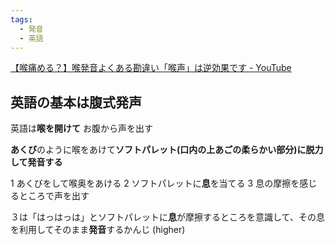 ```yaml
---
tags:
  - 発音
  - 英語
---
```

[【喉痛める？】喉発音よくある勘違い「喉声」は逆効果です - YouTube](https://www.youtube.com/watch?v=Q_gJHb_tf8A)

## 英語の基本は腹式発声

英語は**喉を開けて** お腹から声を出す


**あくび**のように喉をあけて**ソフトパレット(口内の上あごの柔らかい部分)に脱力して発音する**

1 あくびをして喉奥をあける
2 ソフトパレットに**息**を当てる
3 息の摩擦を感じるところで声を出す

３は「はっはっは」とソフトパレットに**息**が摩擦するところを意識して、その息を利用してそのまま**発音**するかんじ (higher)
